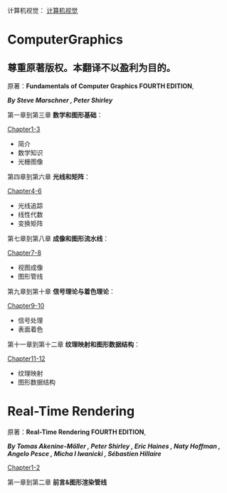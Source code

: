 

计算机视觉：
[计算机视觉](CV/ComputerVision-YanliJi.md)

# ComputerGraphics

## 尊重原著版权。本翻译不以盈利为目的。

原著：**Fundamentals of Computer Graphics FOURTH EDITION**,

**_By Steve Marschner , Peter Shirley_**

第一章到第三章 **数学和图形基础**：

[Chapter1-3](./ComputerGraphics/ComputerGraphics-1.md)

- 简介
- 数学知识
- 光栅图像

第四章到第六章 **光线和矩阵**：

[Chapter4-6](./ComputerGraphics/ComputerGraphics-2.md)

- 光线追踪
- 线性代数
- 变换矩阵

第七章到第八章 **成像和图形流水线**：

[Chapter7-8](./ComputerGraphics/ComputerGraphics-3.md)

- 视图成像
- 图形管线

第九章到第十章 **信号理论与着色理论**：

[Chapter9-10](./ComputerGraphics/ComputerGraphics-4.md)

- 信号处理
- 表面着色

第十一章到第十二章 **纹理映射和图形数据结构**：

[Chapter11-12](./ComputerGraphics/ComputerGraphics-5.md)

- 纹理映射
- 图形数据结构


# Real-Time Rendering


原著：**Real-Time Rendering FOURTH EDITION**,

**_By Tomas Akenine-Möller , Peter Shirley , Eric Haines , Naty Hoffman , Angelo Pesce , Micha l Iwanicki , Sébastien Hillaire_**

[Chapter1-2](./RealTimeRendering/RealTimeRendering-1.md)

第一章到第二章  **前言&图形渲染管线**